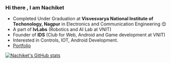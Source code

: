 ### Hi there , I am Nachiket

<!--
**Nachiket497/Nachiket497** is a ✨ _special_ ✨ repository because its `README.md` (this file) appears on your GitHub profile.

Here are some ideas to get you started:

- 🔭 I’m currently working on ...
- 🌱 I’m currently learning ...
- 👯 I’m looking to collaborate on ...
- 🤔 I’m looking for help with ...
- 💬 Ask me about ...
- 📫 How to reach me: ...
- 😄 Pronouns: ...
- ⚡ Fun fact: ...
-->
- Completed Under Graduation at **Visvesvarya National Institute of Techonology, Nagpur** in Electronics and Communication Engineering :blush:
- A part of **IvLabs** (Robotics and AI Lab at VNIT)
- Founder of **IDS** (Club for Web, Android and Game development at VNIT)
- Interested in Controls, IOT, Android Development. 
- [Portfolio](https://nachiket497.streamlit.app/)

[![Nachiket's GitHub stats](https://github-readme-stats.vercel.app/api?username=Nachiket497)](https://github.com/Nachiket497/github-readme-stats)

